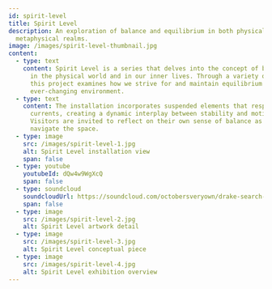```yaml
---
id: spirit-level
title: Spirit Level
description: An exploration of balance and equilibrium in both physical and
  metaphysical realms.
image: /images/spirit-level-thumbnail.jpg
content:
  - type: text
    content: Spirit Level is a series that delves into the concept of balance, both
      in the physical world and in our inner lives. Through a variety of media,
      this project examines how we strive for and maintain equilibrium in an
      ever-changing environment.
  - type: text
    content: The installation incorporates suspended elements that respond to air
      currents, creating a dynamic interplay between stability and motion.
      Visitors are invited to reflect on their own sense of balance as they
      navigate the space.
  - type: image
    src: /images/spirit-level-1.jpg
    alt: Spirit Level installation view
    span: false
  - type: youtube
    youtubeId: dQw4w9WgXcQ
    span: false
  - type: soundcloud
    soundcloudUrl: https://soundcloud.com/octobersveryown/drake-search-rescue
    span: false
  - type: image
    src: /images/spirit-level-2.jpg
    alt: Spirit Level artwork detail
  - type: image
    src: /images/spirit-level-3.jpg
    alt: Spirit Level conceptual piece
  - type: image
    src: /images/spirit-level-4.jpg
    alt: Spirit Level exhibition overview
---
```


